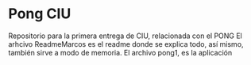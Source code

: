 # Pong CIU
Repositorio para la primera entrega de CIU, relacionada con el PONG
El arhcivo ReadmeMarcos es el readme donde se explica todo, así mismo, también sirve a modo de memoria.
El archivo pong1, es la aplicación
